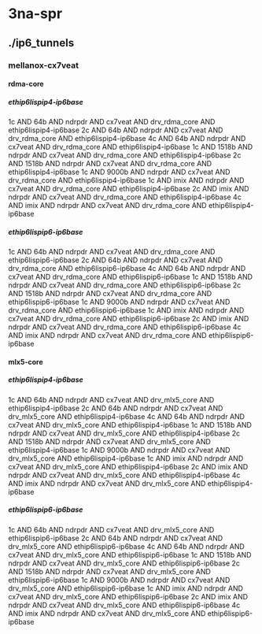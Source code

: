 # 3na-spr
## ./ip6_tunnels
### mellanox-cx7veat
#### rdma-core
##### ethip6lispip4-ip6base
1c AND 64b AND ndrpdr AND cx7veat AND drv_rdma_core AND ethip6lispip4-ip6base
2c AND 64b AND ndrpdr AND cx7veat AND drv_rdma_core AND ethip6lispip4-ip6base
4c AND 64b AND ndrpdr AND cx7veat AND drv_rdma_core AND ethip6lispip4-ip6base
1c AND 1518b AND ndrpdr AND cx7veat AND drv_rdma_core AND ethip6lispip4-ip6base
2c AND 1518b AND ndrpdr AND cx7veat AND drv_rdma_core AND ethip6lispip4-ip6base
1c AND 9000b AND ndrpdr AND cx7veat AND drv_rdma_core AND ethip6lispip4-ip6base
1c AND imix AND ndrpdr AND cx7veat AND drv_rdma_core AND ethip6lispip4-ip6base
2c AND imix AND ndrpdr AND cx7veat AND drv_rdma_core AND ethip6lispip4-ip6base
4c AND imix AND ndrpdr AND cx7veat AND drv_rdma_core AND ethip6lispip4-ip6base
##### ethip6lispip6-ip6base
1c AND 64b AND ndrpdr AND cx7veat AND drv_rdma_core AND ethip6lispip6-ip6base
2c AND 64b AND ndrpdr AND cx7veat AND drv_rdma_core AND ethip6lispip6-ip6base
4c AND 64b AND ndrpdr AND cx7veat AND drv_rdma_core AND ethip6lispip6-ip6base
1c AND 1518b AND ndrpdr AND cx7veat AND drv_rdma_core AND ethip6lispip6-ip6base
2c AND 1518b AND ndrpdr AND cx7veat AND drv_rdma_core AND ethip6lispip6-ip6base
1c AND 9000b AND ndrpdr AND cx7veat AND drv_rdma_core AND ethip6lispip6-ip6base
1c AND imix AND ndrpdr AND cx7veat AND drv_rdma_core AND ethip6lispip6-ip6base
2c AND imix AND ndrpdr AND cx7veat AND drv_rdma_core AND ethip6lispip6-ip6base
4c AND imix AND ndrpdr AND cx7veat AND drv_rdma_core AND ethip6lispip6-ip6base
#### mlx5-core
##### ethip6lispip4-ip6base
1c AND 64b AND ndrpdr AND cx7veat AND drv_mlx5_core AND ethip6lispip4-ip6base
2c AND 64b AND ndrpdr AND cx7veat AND drv_mlx5_core AND ethip6lispip4-ip6base
4c AND 64b AND ndrpdr AND cx7veat AND drv_mlx5_core AND ethip6lispip4-ip6base
1c AND 1518b AND ndrpdr AND cx7veat AND drv_mlx5_core AND ethip6lispip4-ip6base
2c AND 1518b AND ndrpdr AND cx7veat AND drv_mlx5_core AND ethip6lispip4-ip6base
1c AND 9000b AND ndrpdr AND cx7veat AND drv_mlx5_core AND ethip6lispip4-ip6base
1c AND imix AND ndrpdr AND cx7veat AND drv_mlx5_core AND ethip6lispip4-ip6base
2c AND imix AND ndrpdr AND cx7veat AND drv_mlx5_core AND ethip6lispip4-ip6base
4c AND imix AND ndrpdr AND cx7veat AND drv_mlx5_core AND ethip6lispip4-ip6base
##### ethip6lispip6-ip6base
1c AND 64b AND ndrpdr AND cx7veat AND drv_mlx5_core AND ethip6lispip6-ip6base
2c AND 64b AND ndrpdr AND cx7veat AND drv_mlx5_core AND ethip6lispip6-ip6base
4c AND 64b AND ndrpdr AND cx7veat AND drv_mlx5_core AND ethip6lispip6-ip6base
1c AND 1518b AND ndrpdr AND cx7veat AND drv_mlx5_core AND ethip6lispip6-ip6base
2c AND 1518b AND ndrpdr AND cx7veat AND drv_mlx5_core AND ethip6lispip6-ip6base
1c AND 9000b AND ndrpdr AND cx7veat AND drv_mlx5_core AND ethip6lispip6-ip6base
1c AND imix AND ndrpdr AND cx7veat AND drv_mlx5_core AND ethip6lispip6-ip6base
2c AND imix AND ndrpdr AND cx7veat AND drv_mlx5_core AND ethip6lispip6-ip6base
4c AND imix AND ndrpdr AND cx7veat AND drv_mlx5_core AND ethip6lispip6-ip6base
